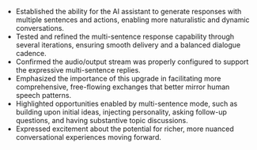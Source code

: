 - Established the ability for the AI assistant to generate responses with multiple sentences and actions, enabling more naturalistic and dynamic conversations.
- Tested and refined the multi-sentence response capability through several iterations, ensuring smooth delivery and a balanced dialogue cadence.
- Confirmed the audio/output stream was properly configured to support the expressive multi-sentence replies.
- Emphasized the importance of this upgrade in facilitating more comprehensive, free-flowing exchanges that better mirror human speech patterns.
- Highlighted opportunities enabled by multi-sentence mode, such as building upon initial ideas, injecting personality, asking follow-up questions, and having substantive topic discussions.
- Expressed excitement about the potential for richer, more nuanced conversational experiences moving forward.
